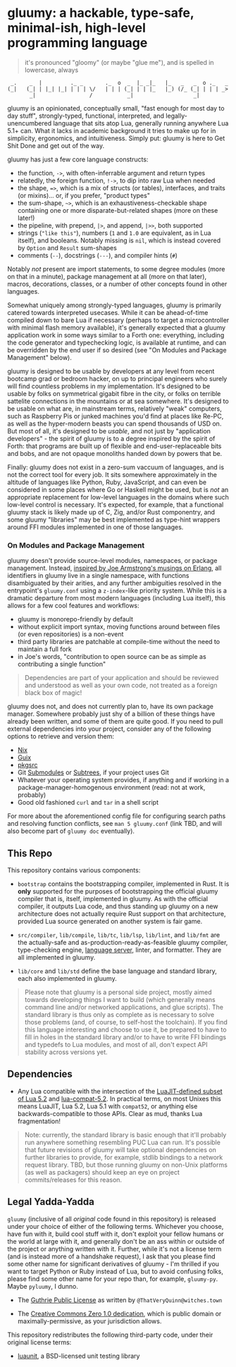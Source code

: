 # gluumy: a hackable, type-safe, minimal-ish, high-level programming language

> it's pronounced "gloomy" (or maybe "glue me"), and is spelled in lowercase,
> always

```
 _.    _  |         ._ _       ._  o  _  |_ _|_   |_   _   _  o ._   _
(_|   (_| | |_| |_| | | | \/   | | | (_| | | |_   |_) (/_ (_| | | | _>
       _|                 /           _|                   _|
```

gluumy is an opinionated, conceptually small, "fast enough for most day to day
stuff", strongly-typed, functional, interpreted, and legally-unencumbered
language that sits atop Lua, generally running anywhere Lua 5.1+ can. What it
lacks in academic background it tries to make up for in simplicity, ergonomics,
and intuitiveness. Simply put: gluumy is here to Get Shit Done and get out of
the way.

gluumy has just a few core language constructs:

- the function, `->`, with often-inferrable argument and return types
- relatedly, the foreign function, `!->`, to dip into raw Lua when needed
- the shape, `=>`, which is a mix of structs (or tables), interfaces, and
  traits (or mixins)... or, if you prefer, "product types"
- the sum-shape, `~>`, which is an exhaustiveness-checkable shape containing
  one or more disparate-but-related shapes (more on these later!)
- the pipeline, with prepend, `|>`, and append, `|>>`, both supported
- strings (`"like this"`), numbers (`1` and `1.0` are equivalent, as in Lua
  itself), and booleans. Notably missing is `nil`, which is instead covered by
  `Option` and `Result` sum-shapes
- comments (`--`), docstrings (`---`), and compiler hints (`#`)

Notably _not_ present are import statements, to some degree modules (more on
that in a minute), package management at all (more on that later), macros,
decorations, classes, or a number of other concepts found in other languages.

Somewhat uniquely among strongly-typed languages, gluumy is primarily catered
towards interpreted usecases. While it can be ahead-of-time compiled down to
bare Lua if necessary (perhaps to target a microcontroller with minimal flash
memory available), it's generally expected that a gluumy application work in
some ways similar to a Forth one: everything, including the code generator and
typechecking logic, is available at runtime, and can be overridden by the end
user if so desired (see "On Modules and Package Management" below).

gluumy is designed to be usable by developers at any level from recent bootcamp
grad or bedroom hacker, on up to principal engineers who surely will find
countless problems in my implementation. It's designed to be usable by folks on
symmetrical gigabit fibre in the city, or folks on terrible sattelite
connections in the mountains or at sea somewhere. It's designed to be usable on
what are, in mainstream terms, relatively "weak" computers, such as Raspberry
Pis or junked machines you'd find at places like Re-PC, as well as the
hyper-modern beasts you can spend thousands of USD on. But most of all, it's
designed to be _usable_, and not just by "application developers" - the spirit
of gluumy is to a degree inspired by the spirit of Forth: that programs are
built up of flexible and end-user-replaceable bits and bobs, and are not opaque
monoliths handed down by powers that be.

Finally: gluumy does not exist in a zero-sum vaccuum of languages, and is not
the correct tool for every job. It sits somewhere approximately in the altitude
of languages like Python, Ruby, JavaScript, and can even be considered in some
places where Go or Haskell might be used, but is _not_ an appropriate
replacement for low-level languages in the domains where such low-level control
is necessary. It's expected, for example, that a functional gluumy stack is
likely made up of C, Zig, and/or Rust componentry, and some gluumy "libraries"
may be best implemented as type-hint wrappers around FFI modules implemented in
one of those languages.

### On Modules and Package Management

gluumy doesn't provide source-level modules, namespaces, or package management.
Instead, [inspired by Joe Armstrong's musings on
Erlang](https://web.archive.org/web/20211122060812/https://erlang.org/pipermail/erlang-questions/2011-May/058768.html),
all identifiers in gluumy live in a single namespace, with functions
disambiguated by their arities, and any further ambiguities resolved in the
entrypoint's `gluumy.conf` using a `z-index`-like priority system. While this
is a dramatic departure from most modern languages (including Lua itself), this
allows for a few cool features and workflows:

- gluumy is monorepo-friendly by default
- without explicit import syntax, moving functions around between files (or
  even repositories) is a non-event
- third party libraries are patchable at compile-time without the need to
  maintain a full fork
- in Joe's words, "contribution to open source can be as simple as contributing
  a single function"

> Dependencies are part of your application and should be reviewed and
> understood as well as your own code, not treated as a foreign black box of
> magic!

gluumy does not, and does not currently plan to, have its own package manager.
Somewhere probably just shy of a billion of these things have already been
written, and some of them are quite good. If you need to pull external
dependencies into your project, consider any of the following options to
retrieve and version them:

- [Nix](https://nixos.org/manual/nix/stable/)
- [Guix](https://guix.gnu.org/)
- [pkgsrc](http://www.pkgsrc.org/)
- Git [Submodules](https://git-scm.com/book/en/v2/Git-Tools-Submodules) or
  [Subtrees](https://www.atlassian.com/git/tutorials/git-subtree), if your
  project uses Git
- Whatever your operating system provides, if anything and if working in a
  package-manager-homogenous environment (read: not at work, probably)
- Good old fashioned `curl` and `tar` in a shell script

For more about the aforementioned config file for configuring search paths and
resolving function conflicts, see `man 5 gluumy.conf` (link TBD, and will also
become part of `gluumy doc` eventually).

## This Repo

This repository contains various components:

- `bootstrap` contains the bootstrapping compiler, implemented in Rust. It is
  **only** supported for the purposes of bootstrapping the official gluumy
  compiler that is, itself, implemented in gluumy. As with the official
  compiler, it outputs Lua code, and thus standing up gluumy on a new
  architecture does not actually require Rust support on that architecture,
  provided Lua source generated on another system is fair game.

- `src/compiler`, `lib/compile`, `lib/tc`, `lib/lsp`, `lib/lint`, and `lib/fmt`
  are the actually-safe and as-production-ready-as-feasible gluumy compiler,
  type-checking engine, [language server](https://langserver.org/), linter, and
  formatter. They are all implemented in gluumy.

- `lib/core` and `lib/std` define the base language and standard library, each
  also implemented in gluumy.

> Please note that gluumy is a personal side project, mostly aimed towards
> developing things I want to build (which generally means command line and/or
> networked applications, and glue scripts). The standard library is thus only
> as complete as is necessary to solve those problems (and, of course, to
> self-host the toolchain). If you find this language interesting and choose to
> use it, be prepared to have to fill in holes in the standard library and/or
> to have to write FFI bindings and typedefs to Lua modules, and most of all,
> don't expect API stability across versions yet.

## Dependencies

- Any Lua compatible with the intersection of the [LuaJIT-defined subset of Lua
  5.2](https://luajit.org/extensions.html) and
  [lua-compat-5.2](https://github.com/keplerproject/lua-compat-5.2/). In
  practical terms, on most Unixes this means LuaJIT, Lua 5.2, Lua 5.1 with
  `compat52`, or anything else backwards-compatible to those APIs. Clear as
  mud, thanks Lua fragmentation!

> Note: currently, the standard library is basic enough that it'll probably run
> anywhere something resembling PUC Lua can run. It's possible that future
> revisions of gluumy will take optional dependencies on further libraries to
> provide, for example, stdlib bindings to a network request library. TBD, but
> those running gluumy on non-Unix platforms (as well as packagers) should keep
> an eye on project commits/releases for this reason.

## Legal Yadda-Yadda

`gluumy` (inclusive of all _original_ code found in this repository) is
released under your choice of either of the following terms. Whichever you
choose, have fun with it, build cool stuff with it, don't exploit your fellow
humans or the world at large with it, and generally don't be an ass within or
outside of the project or anything written with it. Further, while it's not a
license term (and is instead more of a handshake request), I ask that you
please find some other name for significant derivatives of gluumy - I'm
thrilled if you want to target Python or Ruby instead of Lua, but to avoid
confusing folks, please find some other name for your repo than, for example,
`gluumy-py`. Maybe `pyluumy`, I dunno.

- The [Guthrie Public
  License](https://web.archive.org/web/20180407192134/https://witches.town/@ThatVeryQuinn/3540091)
  as written by `@ThatVeryQuinn@witches.town`

- The [Creative Commons Zero 1.0
  dedication](https://creativecommons.org/publicdomain/zero/1.0/), which is
  public domain or maximally-permissive, as your jurisdiction allows.

This repository redistributes the following third-party code, under their
original license terms:

- [luaunit](https://github.com/bluebird75/luaunit), a BSD-licensed unit testing
  library
